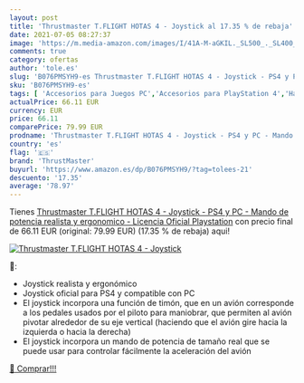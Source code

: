 ```yaml
---
layout: post
title: 'Thrustmaster T.FLIGHT HOTAS 4 - Joystick al 17.35 % de rebaja'
date: 2021-07-05 08:27:37
image: 'https://m.media-amazon.com/images/I/41A-M-aGKIL._SL500_._SL400_.jpg'
comments: true
category: ofertas
author: 'tole.es'
slug: 'B076PMSYH9-es Thrustmaster T.FLIGHT HOTAS 4 - Joystick - PS4 y PC -...'
sku: 'B076PMSYH9-es'
tags: [ 'Accesorios para Juegos PC','Accesorios para PlayStation 4','Hardware y juegos para PlayStation 4','Joysticks para PC','Joysticks para PlayStation 4','Juegos y Accesorios para PC','Mandos de juego para PC','Mandos y controles para PlayStation 4','Videojuegos','playstation','ps4','thrustmaster', ]
actualPrice: 66.11 EUR
currency: EUR
price: 66.11
comparePrice: 79.99 EUR
prodname: 'Thrustmaster T.FLIGHT HOTAS 4 - Joystick - PS4 y PC - Mando de potencia realista y ergonomico - Licencia Oficial Playstation'
country: 'es'
flag: '🇪🇸'
brand: 'ThrustMaster'
buyurl: 'https://www.amazon.es/dp/B076PMSYH9/?tag=tolees-21'
descuento: '17.35'
average: '78.97'
---
```


Tienes [Thrustmaster T.FLIGHT HOTAS 4 - Joystick - PS4 y PC - Mando de potencia realista y ergonomico - Licencia Oficial Playstation](https://www.amazon.es/dp/B076PMSYH9/?tag=tolees-21) con precio final de  66.11 EUR (original: 79.99 EUR) (17.35 %  de rebaja) aqui!

[![Thrustmaster T.FLIGHT HOTAS 4 - Joystick](https://m.media-amazon.com/images/I/41A-M-aGKIL._SL500_._SL400_.jpg)](https://www.amazon.es/dp/B076PMSYH9/?tag=tolees-21)

🔎:

- Joystick realista y ergonómico
- Joystick oficial para PS4 y compatible con PC
- El joystick incorpora una función de timón, que en un avión corresponde a los pedales usados por el piloto para maniobrar, que permiten al avión pivotar alrededor de su eje vertical (haciendo que el avión gire hacia la izquierda o hacia la derecha)
- El joystick incorpora un mando de potencia de tamaño real que se puede usar para controlar fácilmente la aceleración del avión

[🛒 Comprar!!!](https://www.amazon.es/dp/B076PMSYH9/?tag=tolees-21)
